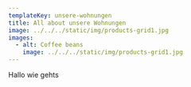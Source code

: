 ```yaml
---
templateKey: unsere-wohnungen
title: All about unsere Wohnungen
image: ../../../static/img/products-grid1.jpg
images: 
  - alt: Coffee beans
    image: ../../../static/img/products-grid1.jpg
---
```

Hallo wie gehts
